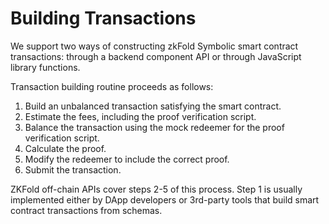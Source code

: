 # Building Transactions

We support two ways of constructing zkFold Symbolic smart contract transactions: through a backend component API or through JavaScript library functions.

Transaction building routine proceeds as follows:

1. Build an unbalanced transaction satisfying the smart contract.
2. Estimate the fees, including the proof verification script.
3. Balance the transaction using the mock redeemer for the proof verification script.
4. Calculate the proof.
5. Modify the redeemer to include the correct proof.
6. Submit the transaction.

ZKFold off-chain APIs cover steps 2-5 of this process. Step 1 is usually implemented either by DApp developers or 3rd-party tools that build smart contract transactions from schemas.
